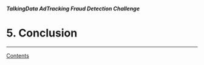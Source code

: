 ##### TalkingData AdTracking Fraud Detection Challenge
# 5. Conclusion



---

[Contents](README.md) <br>
